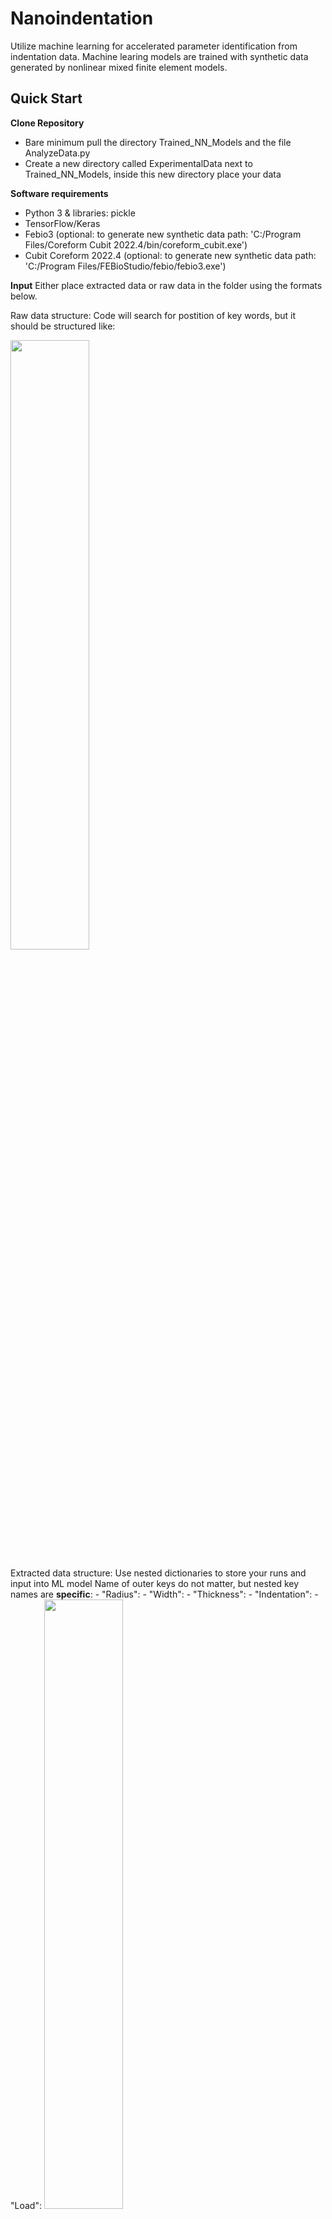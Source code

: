 # Nanoindentation
Utilize machine learning for accelerated parameter identification from indentation data. Machine learing models are trained with synthetic data generated by nonlinear mixed finite element models.
 
 
 
 
## Quick Start
 
**Clone Repository**
 - Bare minimum pull the directory Trained_NN_Models and the file AnalyzeData.py
 - Create a new directory called ExperimentalData next to Trained_NN_Models, inside this new directory place your data
 
**Software requirements**
 - Python 3 & libraries: pickle
 - TensorFlow/Keras
 - Febio3 (optional: to generate new synthetic data
         path: 'C:/Program Files/Coreform Cubit 2022.4/bin/coreform_cubit.exe')
 - Cubit Coreform 2022.4 (optional: to generate new synthetic data
         path: 'C:/Program Files/FEBioStudio/febio/febio3.exe')

 
**Input**
Either place extracted data or raw data in the folder using the formats below.
 
 Raw data structure:
 Code will search for postition of key words, but it should be structured like:
 
 <img src="Figures/Raw_Data_Input.png" alt="" width="50%"/>
 
  
 Extracted data structure:
 Use nested dictionaries to store your runs and input into ML model
 Name of outer keys do not matter, but nested key names are **specific**:
    - "Radius":
    - "Width":
    - "Thickness":
    - "Indentation":
    - "Load":
 <img src="Figures/Structured_Data_Input.png" alt="" width="50%"/>
 
 
**Output**
 
 
### Example
 
 
 
 
 
 
## Summary
 
### Synthetic Data Generation

 A) LHS was used to sample the four parameter input space ( $\delta y$, $W$, $H$, and $\mu$) for the neo-Hookean material model, and five parameter input space ( $\delta y$, $W$, $H$, $\mu$, and $Jm$) for the Gent material model to generate a FE input file. 
 
 B) The FE input file was fed into the implicit mixed FE model (C) to generate a load-displacement curve output, FE output file. 
 
 (A-C) represents the forward problem, while the inverse problem, determining material parameters from experimental data, is accomplished through the use of two machine learning models. 
 
 
<img src="Figures/Figure_1.png" alt="\textbf{Summary of the modelling approaches.}" width="100%"/>
 
 
 
 
### Inverse Problem

(D) the first machine learning model used a neural network to learn the forward problem, predict the loading curve ( $P^*_n$) from material properties ( $\mu^*$, $Jm^*$) and sample dimensions ( $W^*$, $H^*$), which is called as the mapping function for a nonlinear least squares algorithm to solve the inverse problem. 

(E) the second machine learning model used a neural network to directly learn the inverse problem, predict material parameters ( $\mu$, $Jm$) from sample dimensions ( $W^*$, $H^*$), loading curve ( $P^*_n$), and the slope of the loading curve ( $S^*_n$)

<img src="Figures/Figure_2.png" alt="\textbf{Summary of the modelling approaches.}" width="100%"/>
 
 
 
 
### Machine Learning 

A) Comparison of the neural network (black dots) prediction of unseen data to the Hertzian solution (red triangle) and Modified Hertzian solution (orange squares). Predicted shear modulus is plotted against target shear modulus, where the dotted red line is a perfect prediction. 

B) Magnification of A. 

C) Comparison of experimental data with 0.1R max indentation to neural network prediction. 

D) Comparison of experimental data with 0.5R max indentation to neural network prediction.}

<img src="Figures/Figure_4.png" alt="\textbf{Summary of the modelling approaches.}" width="100%"/>
 
 
 
 
### Experimental Data: Brain Tissue

Comparison of the averaged loading curves (686 samples) from mouse brain slices (black triangle marker), and the averaged loading curves (686 samples) from chemically fixed mouse brain slices (black circle marker) were plotted with the neural network predictions in red and grey, respectively. 

(A) Neo-Hookean material model with the least squares ML approach, (B) Gent material model with the least squares ML approach, 

(C) Neo-Hookean material model with the direct inverse ML approach, and (D) Gent material model with the direct inverse ML approach. Predicted material parameters are included in the respective legend.


<img src="Figures/Figure_5.png" alt="\textbf{Summary of the modelling approaches.}" width="100%"/>
  
  
 
  
The predicted material parameters for the Gent material model with the direct inverse ML approach were plotted for the mouse brain slices 

(A,C) (grey circle markers) and chemically fixed mouse brain slices 

(B,D) (red circle markers). The Gent material parameters for the averaged experimental loading curves for the mouse brain slices (red dotted line) and chemically fixed brain slices (black dotted line) are plotted over the parameters determined for the individual data samples.}


<img src="Figures/Figure_6.png" alt="\textbf{Summary of the modelling approaches.}" width="100%"/>
 
 
 
 
  
## Layout of Repository

### SynthData
### Trained_NN_Models
### Functions
### ExperimentalData
### Results



